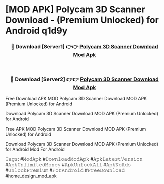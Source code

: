 # [MOD APK] Polycam 3D Scanner Download - (Premium Unlocked) for Android q1d9y



<div align="center">
<h3>🔴 Download [Server1] 👉👉 <a href="https://momento.my/?title=Polycam_3D_Scanner_Download">Polycam 3D Scanner Download Mod Apk</a></h3><br>

<h3>🔴 Download [Server2] 👉👉 <a href="https://momento.my/?title=Polycam_3D_Scanner_Download">Polycam 3D Scanner Download Mod Apk</a></h3>
</div>



Free Download APK MOD Polycam 3D Scanner Download MOD APK (Premium Unlocked) for Android

Download Polycam 3D Scanner Download MOD APK (Premium Unlocked) for Android

Free APK MOD Polycam 3D Scanner Download MOD APK (Premium Unlocked) for Android

Download Polycam 3D Scanner Download MOD APK (Premium Unlocked) for Android Mod For Android

𝚃𝚊𝚐𝚜: #𝙼𝚘𝚍𝙰𝚙𝚔 #𝙳𝚘𝚠𝚗𝚕𝚘𝚊𝚍𝙼𝚘𝚍𝙰𝚙𝚔 #𝙰𝚙𝚔𝙻𝚊𝚝𝚎𝚜𝚝𝚅𝚎𝚛𝚜𝚒𝚘𝚗 #𝙰𝚙𝚔𝚄𝚗𝚕𝚒𝚖𝚒𝚝𝚎𝚍𝙼𝚘𝚗𝚎𝚢 #𝙰𝚙𝚔𝚄𝚗𝚕𝚘𝚌𝚔𝙰𝚕𝚕 #𝙰𝚙𝚔𝙽𝚘𝙰𝚍𝚜 #𝚄𝚗𝚕𝚘𝚌𝚔𝙿𝚛𝚎𝚖𝚒𝚞𝚖 #𝙵𝚘𝚛𝙰𝚗𝚍𝚛𝚘𝚒𝚍 #𝙵𝚛𝚎𝚎𝙳𝚘𝚠𝚗𝚕𝚘𝚊𝚍 #home_design_mod_apk
